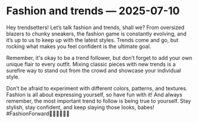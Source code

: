 # Fashion and trends — 2025-07-10

Hey trendsetters! Let’s talk fashion and trends, shall we? From oversized blazers to chunky sneakers, the fashion game is constantly evolving, and it’s up to us to keep up with the latest styles. Trends come and go, but rocking what makes you feel confident is the ultimate goal.

Remember, it's okay to be a trend follower, but don’t forget to add your own unique flair to every outfit. Mixing classic pieces with new trends is a surefire way to stand out from the crowd and showcase your individual style.

Don’t be afraid to experiment with different colors, patterns, and textures. Fashion is all about expressing yourself, so have fun with it! And always remember, the most important trend to follow is being true to yourself. Stay stylish, stay confident, and keep slaying those looks, babes! #FashionForward💁🏻‍♀️💅🏼👠
